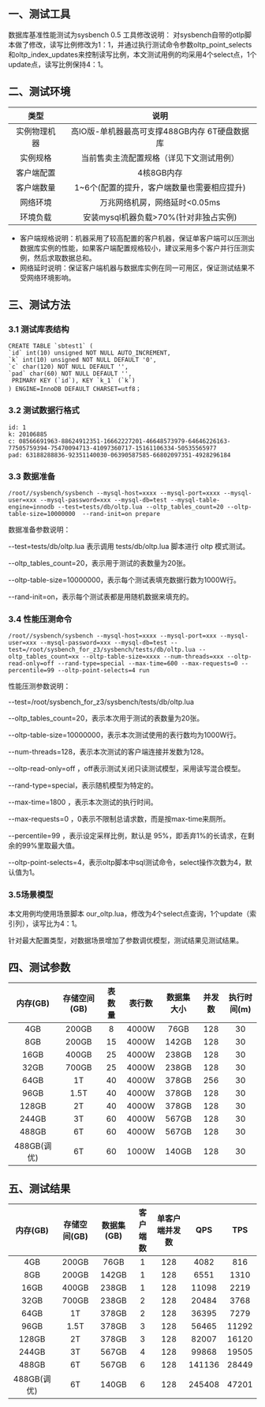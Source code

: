 ## 一、测试工具
数据库基准性能测试为sysbench 0.5工具修改说明：对sysbench自带的otlp脚本做了修改，读写比例修改为1：1，并通过执行测试命令参数oltp_point_selects和oltp_index_updates来控制读写比例，本文测试用例的均采用4个select点，1个update点，读写比例保持4：1。

## 二、测试环境

|类型|说明|
|:--:|:--:|
|实例物理机器|高IO版-单机器最高可支撑488GB内存 6T硬盘数据库|
|实例规格|当前售卖主流配置规格（详见下文测试用例）|
|客户端配置|4核8GB内存|
|客户端数量|1~6个(配置的提升，客户端数量也需要相应提升)|
|网络环境|万兆网络机房，网络延时\<0.05ms|
|环境负载|安装mysql机器负载\>70%(针对非独占实例)|

* 客户端规格说明：机器采用了较高配置的客户机器，保证单客户端可以压测出数据库实例的性能，如果客户端配置规格较小，建议采用多个客户并行压测实例，然后求取数据总和。* 网络延时说明：保证客户端机器与数据库实例在同一可用区，保证测试结果不受网络环境影响。

## 三、测试方法
### 3.1 测试库表结构

```
CREATE TABLE `sbtest1` ( `id` int(10) unsigned NOT NULL AUTO_INCREMENT, `k` int(10) unsigned NOT NULL DEFAULT '0', `c` char(120) NOT NULL DEFAULT '', `pad` char(60) NOT NULL DEFAULT '', PRIMARY KEY (`id`), KEY `k_1` (`k`) ) ENGINE=InnoDB DEFAULT CHARSET=utf8；
```

### 3.2 测试数据行格式

```
id: 1k: 20106885c: 08566691963-88624912351-16662227201-46648573979-64646226163-77505759394-75470094713-41097360717-15161106334-50535565977pad: 63188288836-92351140030-06390587585-66802097351-4928296184
```


### 3.3 数据准备

```
/root//sysbench/sysbench --mysql-host=xxxx --mysql-port=xxxx --mysql-user=xxx --mysql-password=xxx --mysql-db=test --mysql-table-engine=innodb --test=tests/db/oltp.lua --oltp_tables_count=20 --oltp-table-size=10000000  --rand-init=on prepare
```

数据准备参数说明：
   --test=tests/db/oltp.lua 表示调用 tests/db/oltp.lua 脚本进行 oltp 模式测试。
      --oltp_tables_count=20，表示用于测试的表数量为20张。
      --oltp-table-size=10000000，表示每个测试表填充数据行数为1000W行。
      --rand-init=on，表示每个测试表都是用随机数据来填充的。
   

### 3.4 性能压测命令
```
/root//sysbench/sysbench --mysql-host=xxxx --mysql-port=xxx --mysql-user=xxx --mysql-password=xxx --mysql-db=test --test=/root/sysbench_for_z3/sysbench/tests/db/oltp.lua --oltp_tables_count=xx --oltp-table-size=xxxx --num-threads=xxx --oltp-read-only=off --rand-type=special --max-time=600 --max-requests=0 --percentile=99 --oltp-point-selects=4 run```

 性能压测参数说明：
  --test=/root/sysbench_for_z3/sysbench/tests/db/oltp.lua
  --oltp_tables_count=20，表示本次用于测试的表数量为20张。
  --oltp-table-size=10000000，表示本次测试使用的表行数均为1000W行。
  --num-threads=128，表示本次测试的客户端连接并发数为128。
  --oltp-read-only=off ，off表示测试关闭只读测试模型，采用读写混合模型。
  --rand-type=special，表示随机模型为特定的。
  --max-time=1800 ，表示本次测试的执行时间。
  --max-requests=0 ，0表示不限制总请求数，而是按max-time来厕所。
  --percentile=99 ，表示设定采样比例，默认是 95%，即丢弃1%的长请求，在剩余的99%里取最大值。
  --oltp-point-selects=4，表示oltp脚本中sql测试命令，select操作次数为4，默认值为1。

### 3.5场景模型

本文用例均使用场景脚本 our_oltp.lua，修改为4个select点查询，1个update（索引列），读写比为4：1。

针对最大配置类型，对数据场景增加了参数调优模型，测试结果见测试结果。

## 四、测试参数
|内存(GB)|存储空间(GB)|表数量|表行数|数据集大小|并发数|执行时间(m)|
|:--:|:--:|:--:|:--:|:--:|:--:|:--:|
|4GB|200GB|8|4000W|76GB|128|30||8GB|200GB|15|4000W|142GB|128|30||16GB|400GB|25|4000W|238GB|128|30||32GB|700GB|25|4000W|238GB|128|30||64GB|1T|40|4000W|378GB|256|30||96GB|1.5T|40|4000W|378GB|128|30||128GB|2T|40|4000W|378GB|128|30||244GB|3T|60|4000W|567GB|128|30||488GB|6T|60|4000W|567GB|128|30||488GB(调优)|6T|60|1000W|140GB|128|30|

## 五、测试结果
|内存(GB)|存储空间(GB)|数据集(GB)|客户端数|单客户端并发数|QPS|TPS|
|:--:|:--:|:--:|:--:|:--:|:--:|:--:|
|4GB|200GB|76GB|1|128|4082|816||8GB|200GB|142GB|1|128|6551|1310||16GB|400GB|238GB|1|128|11098|2219||32GB|700GB|238GB|2|128|20484|3768||64GB|1T|378GB|2|128|36395|7279||96GB|1.5T|378GB|3|128|56465|11292||128GB|2T|378GB|3|128|82007|16120||244GB|3T|567GB|4|128|99868|19505||488GB|6T|567GB|6|128|141136|28449||488GB(调优)|6T|140GB|6|128|245408|47201|